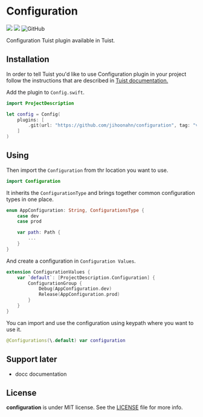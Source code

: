 # Configuration

<p>
  <img src="https://img.shields.io/badge/Swift-5.9-f05318.svg" />
  <img src="https://img.shields.io/badge/tuist-plugin-blue.svg" />
  <img alt="GitHub" src="https://img.shields.io/github/license/jihoonahn/configuration">
</p>

Configuration Tuist plugin available in Tuist.

## Installation

In order to tell Tuist you'd like to use Configuration plugin in your project follow the instructions that are described in [Tuist documentation.](https://docs.tuist.io/plugins/using-plugins)

Add the plugin to `Config.swift`.
```swift
import ProjectDescription

let config = Config(
    plugins: [
        .git(url: "https://github.com/jihoonahn/configuration", tag: "vTAG")
    ]
)
```

## Using

Then import the `Configuration` from thr location you want to use.

```swift
import Configuration
```

It inherits the `ConfigurationType` and brings together common configuration types in one place.

```swift
enum AppConfiguration: String, ConfigurationsType {
    case dev
    case prod

    var path: Path {
        ...
    }
}
```

And create a configuration in `Configuration Values`.

```swift
extension ConfigurationValues {
    var `default`: [ProjectDescription.Configuration] {
        ConfigurationGroup {
            Debug(AppConfiguration.dev)
            Release(AppConfiguration.prod)
        }
    }
}
```

You can import and use the configuration using keypath where you want to use it.

```swift
@Configurations(\.default) var configuration
```

## Support later
- docc documentation

## License
**configuration** is under MIT license. See the [LICENSE](https://github.com/Jihoonahn/configuration/blob/main/LICENSE) file for more info.

